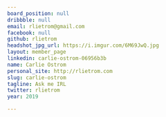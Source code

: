 ```yaml
---
board_position: null
dribbble: null
email: rlietrom@gmail.com
facebook: null
github: rlietrom
headshot_jpg_url: https://i.imgur.com/6M69JwQ.jpg
layout: member_page
linkedin: carlie-ostrom-06956b3b
name: Carlie Ostrom
personal_site: http://rlietrom.com
slug: carlie-ostrom
tagline: Ask me IRL
twitter: rlietrom
year: 2019

---
```


